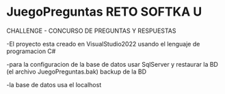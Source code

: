 # JuegoPreguntas RETO SOFTKA U

CHALLENGE - CONCURSO DE PREGUNTAS Y RESPUESTAS

-El proyecto esta creado en VisualStudio2022 usando el lenguaje de programacion C#

-para la configuracion de la base de datos usar SqlServer y restaurar la BD (el archivo JuegoPreguntas.bak) backup de la BD

-la base de datos usa el localhost
